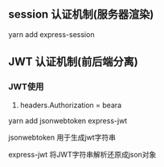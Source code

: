## session 认证机制(服务器渲染)

yarn add express-session

## JWT 认证机制(前后端分离)



### JWT使用

1. headers.Authorization = beara

yarn add jsonwebtoken express-jwt

jsonwebtoken  用于生成jwt字符串

express-jwt  将JWT字符串解析还原成json对象

